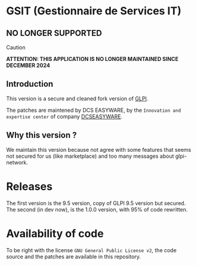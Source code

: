 # GSIT (Gestionnaire de Services IT)

## NO LONGER SUPPORTED

> [!CAUTION]
> **ATTENTION: THIS APPLICATION IS NO LONGER MAINTAINED SINCE DECEMBER 2024**


## Introduction

This version is a secure and cleaned fork version of [GLPI](https://github.com/glpi-project/glpi/).

The patches are maintened by DCS EASYWARE, by the `Innovation and expertise center` of company [DCSEASYWARE](https://www.dcsit-group.com/).


## Why this version ?

We maintain this version because not agree with some features that seems not secured for us (like marketplace) and too many messages about glpi-network.



# Releases

The first version is the 9.5 version, copy of GLPI 9.5 version but secured.
The second (in dev now), is the 1.0.0 version, with 95% of code rewritten.


# Availability of code

To be right with the license `GNU General Public License v2`, the code source and the patches are available in this repository.
